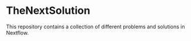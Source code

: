 # TheNextSolution
This repository contains a collection of different problems and solutions in Nextflow.
